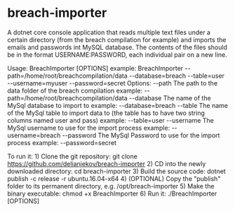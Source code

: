 # breach-importer
A dotnet core console application that reads multiple text files under a certain directory (from the breach compilation for example) and imports the emails and passwords int MySQL database. The contents of the files should be in the format USERNAME:PASSWORD, each individual pair on a new line.

Usage:
     BreachImporter [OPTIONS]
     example: BreachImporter --path=/home/root/breachcompilation/data --database=breach --table=user --username=myuser --password=secret
Options:
     --path
          The path to the data folder of the breach compilation
          example: --path=/home/root/breachcompilation/data
     --database
          The name of the MySql database to import to
          example: --database=breach
     --table
          The name of the MySql table to import data to (the table has to have two string columns named user and pass)
          example: --table=user
     --username
          The MySql username to use for the import process
          example: --username=breach
     --password
          The MySql Password to use for the import process
          example: --password=secret
          
To run it:
     1) Clone the git repository:
          git clone https://github.com/delianjekov/breach-importer
     2) CD into the newly downloaded directory:
          cd breach-importer
     3) Build the source code: 
          dotnet publish -c release -r ubuntu.16.04-x64
     4) (OPTIONAL) Copy the "publish" folder to its permanent directory, e.g. /opt/breach-importer
     5) Make the binary executable:
          chmod +x BreachImporter
     6) Run it:
          ./BreachImporter [OPTIONS]

